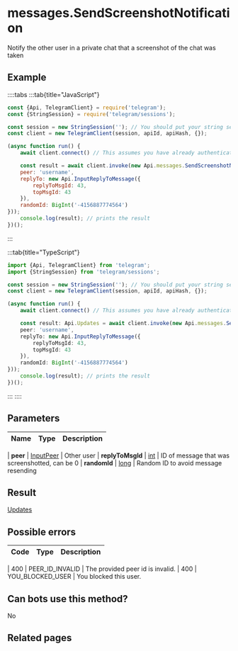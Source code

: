 # messages.SendScreenshotNotification

Notify the other user in a private chat that a screenshot of the chat was taken



## Example

::::tabs
:::tab{title="JavaScript"}
```js
const {Api, TelegramClient} = require('telegram');
const {StringSession} = require('telegram/sessions');

const session = new StringSession(''); // You should put your string session here
const client = new TelegramClient(session, apiId, apiHash, {});

(async function run() {
    await client.connect() // This assumes you have already authenticated with .start()

    const result = await client.invoke(new Api.messages.SendScreenshotNotification({
    peer: 'username',
    replyTo: new Api.InputReplyToMessage({
        replyToMsgId: 43,
        topMsgId: 43
    }),
    randomId: BigInt('-4156887774564')
}));
    console.log(result); // prints the result
})();
```
:::

:::tab{title="TypeScript"}
```ts
import {Api, TelegramClient} from 'telegram';
import {StringSession} from 'telegram/sessions';

const session = new StringSession(''); // You should put your string session here
const client = new TelegramClient(session, apiId, apiHash, {});

(async function run() {
    await client.connect() // This assumes you have already authenticated with .start()

    const result: Api.Updates = await client.invoke(new Api.messages.SendScreenshotNotification({
    peer: 'username',
    replyTo: new Api.InputReplyToMessage({
        replyToMsgId: 43,
        topMsgId: 43
    }),
    randomId: BigInt('-4156887774564')
}));
    console.log(result); // prints the result
})();
```
:::
::::



## Parameters

| Name | Type | Description |
| :--: | ---- | ----------- |

| **peer** | [InputPeer](https://core.telegram.org/type/InputPeer) | Other user 
| **replyToMsgId** | [int](https://core.telegram.org/type/int) | ID of message that was screenshotted, can be 0 
| **randomId** | [long](https://core.telegram.org/type/long) | Random ID to avoid message resending 


## Result

[Updates](https://core.telegram.org/type/Updates)



## Possible errors

| Code | Type | Description |
| :--: | ---- | ----------- |

| 400 | PEER\_ID\_INVALID | The provided peer id is invalid. 
| 400 | YOU\_BLOCKED\_USER | You blocked this user. 


## Can bots use this method?

No

## Related pages


